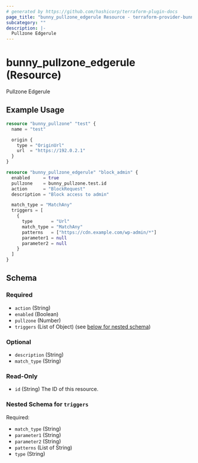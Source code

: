 ```yaml
---
# generated by https://github.com/hashicorp/terraform-plugin-docs
page_title: "bunny_pullzone_edgerule Resource - terraform-provider-bunny"
subcategory: ""
description: |-
  Pullzone Edgerule
---
```


# bunny_pullzone_edgerule (Resource)

Pullzone Edgerule

## Example Usage

```terraform
resource "bunny_pullzone" "test" {
  name = "test"

  origin {
    type = "OriginUrl"
    url  = "https://192.0.2.1"
  }
}

resource "bunny_pullzone_edgerule" "block_admin" {
  enabled     = true
  pullzone    = bunny_pullzone.test.id
  action      = "BlockRequest"
  description = "Block access to admin"

  match_type = "MatchAny"
  triggers = [
    {
      type       = "Url"
      match_type = "MatchAny"
      patterns   = ["https://cdn.example.com/wp-admin/*"]
      parameter1 = null
      parameter2 = null
    }
  ]
}
```

<!-- schema generated by tfplugindocs -->
## Schema

### Required

- `action` (String)
- `enabled` (Boolean)
- `pullzone` (Number)
- `triggers` (List of Object) (see [below for nested schema](#nestedatt--triggers))

### Optional

- `description` (String)
- `match_type` (String)

### Read-Only

- `id` (String) The ID of this resource.

<a id="nestedatt--triggers"></a>
### Nested Schema for `triggers`

Required:

- `match_type` (String)
- `parameter1` (String)
- `parameter2` (String)
- `patterns` (List of String)
- `type` (String)
